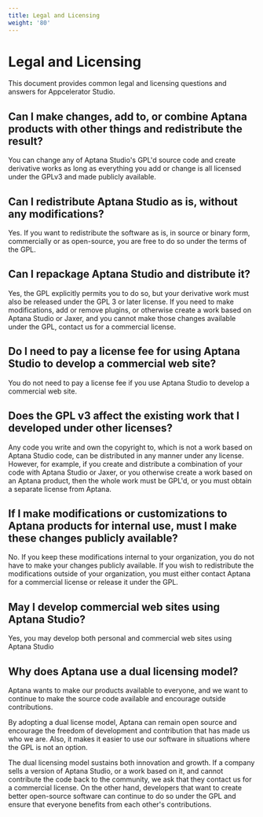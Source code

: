 ```yaml
---
title: Legal and Licensing
weight: '80'
---
```


# Legal and Licensing

This document provides common legal and licensing questions and answers for Appcelerator Studio.

## Can I make changes, add to, or combine Aptana products with other things and redistribute the result?

You can change any of Aptana Studio's GPL'd source code and create derivative works as long as everything you add or change is all licensed under the GPLv3 and made publicly available.

## Can I redistribute Aptana Studio as is, without any modifications?

Yes. If you want to redistribute the software as is, in source or binary form, commercially or as open-source, you are free to do so under the terms of the GPL.

## Can I repackage Aptana Studio and distribute it?

Yes, the GPL explicitly permits you to do so, but your derivative work must also be released under the GPL 3 or later license. If you need to make modifications, add or remove plugins, or otherwise create a work based on Aptana Studio or Jaxer, and you cannot make those changes available under the GPL, contact us for a commercial license.

## Do I need to pay a license fee for using Aptana Studio to develop a commercial web site?

You do not need to pay a license fee if you use Aptana Studio to develop a commercial web site.

## Does the GPL v3 affect the existing work that I developed under other licenses?

Any code you write and own the copyright to, which is not a work based on Aptana Studio code, can be distributed in any manner under any license. However, for example, if you create and distribute a combination of your code with Aptana Studio or Jaxer, or you otherwise create a work based on an Aptana product, then the whole work must be GPL'd, or you must obtain a separate license from Aptana.

## If I make modifications or customizations to Aptana products for internal use, must I make these changes publicly available?

No. If you keep these modifications internal to your organization, you do not have to make your changes publicly available. If you wish to redistribute the modifications outside of your organization, you must either contact Aptana for a commercial license or release it under the GPL.

## May I develop commercial web sites using Aptana Studio?

Yes, you may develop both personal and commercial web sites using Aptana Studio

## Why does Aptana use a dual licensing model?

Aptana wants to make our products available to everyone, and we want to continue to make the source code available and encourage outside contributions.

By adopting a dual license model, Aptana can remain open source and encourage the freedom of development and contribution that has made us who we are. Also, it makes it easier to use our software in situations where the GPL is not an option.

The dual licensing model sustains both innovation and growth. If a company sells a version of Aptana Studio, or a work based on it, and cannot contribute the code back to the community, we ask that they contact us for a commercial license. On the other hand, developers that want to create better open-source software can continue to do so under the GPL and ensure that everyone benefits from each other's contributions.
